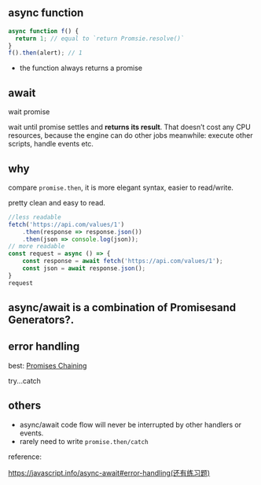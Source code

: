 ## async function
```js
async function f() {
  return 1; // equal to `return Promsie.resolve()`
}
f().then(alert); // 1
```

- the function always returns a promise

## await 

wait promise

wait until  promise settles and **returns its result**. That doesn’t cost any CPU resources, because the engine can do other jobs meanwhile: execute other scripts, handle events etc.

## why

compare `promise.then`, it is more elegant syntax, easier to read/write. 

pretty clean and easy to read. 

```js
//less readable
fetch('https://api.com/values/1')
    .then(response => response.json())
    .then(json => console.log(json));
// more readable
const request = async () => {
    const response = await fetch('https://api.com/values/1');
    const json = await response.json();
}
request
```

## async/await is a combination of Promisesand Generators?.

## error handling

best: [Promises Chaining]()

try...catch 

## others

- async/await code flow will never be interrupted by other handlers or events.
- rarely need to write `promise.then/catch`

reference:

https://javascript.info/async-await#error-handling(还有练习题)

